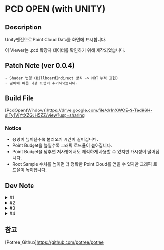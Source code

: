 # PCD OPEN (with UNITY)

## Description

Unity엔진으로 Point Cloud Data를 화면에 표시합니다.

이 Viewer는 .pcd 확장자 데이터를 확인하기 위해 제작되었습니다.

## Patch Note (ver 0.0.4)
	- Shader 변경 (BillboardIndirect 방식 -> MRT 누적 표현)
	- 깊이에 따른 색상 표현이 추가되었습니다.
	
## Build File
[PcdOpen(Window)]https://drive.google.com/file/d/1nXWOE-S-Ted96H-sITy1VjYtXZGJH5ZZ/view?usp=sharing

### Notice
- 용량이 높아질수록 불러오기 시간이 길어집니다.
- Point Budget을 높일수록 그래픽 로드율이 높아집니다.
- Point Budget을 낮추면 저사양에서도 쾌적하게 사용할 수 있지만 가시성이 떨어집니다.
- Root Sample 수치를 높이면 더 정확한 Point Cloud를 얻을 수 있지만 크래픽 로드율이 높아집니다.

## Dev Note
<details>
<summary>#1</summary>

20250811 ~ 20250819
- 2GB 미만 .pcd 확장자 파일을 Unity에서 Load
- Load한 Point Cloud Data 조작 (마우스)
- Build 대응 간단한 UI 제작
- 메모리, 성능 확인용 Assets 'Graphy' 포함 (Key binding : F12)

</details>

<details>
<summary>#2</summary>

20250820 ~ 20250822
- 2GB 이상 .pcd 확장자 파일 불러오기 가능 (PC 사양에 따라 차이가 있음)
- Gpu 일괄 렌더링 -> Octree 알고리즘 렌더링 로직 변경 (참고 : Potree)
    - GPU에 한 번에 전부 올리는 것이 아닌 'chunk' 단위로 나눠서 Gpu에 분할 로드
    - PcdStreamingController에 Gpu 성능에 따라 조작할 수 있도록 Inspecter에 표시
        
        -> Build 시 사용 가능하도록 UI 제작까지가 목표
- Point 자체 사이즈 조절 UI만 구현 (Key Binding : F1)

</details>

<details>
<summary>#3</summary>

20250825 ~ 20250827
- EDL(Eye-Dome Lighting) 구현 -> Camera에서 표현되는 그래픽 옵션
- LOD(Level Of Detail/Depth) 구현 -> 깊이에 따라 색상이 다르게 보이는 그래픽 옵션
- Point Sizing 구현 -> Adaptive, Fixed, Attenuation
    - Point 크기를 어떤 기준으로 정할지 선택 (예: 화면 기준, 카메라 기준 등)

</details>

<details>
<summary>#4</summary>

20250828 ~ 
- 계층별 색상 표현 구현
- MRT 누적 기법 사용 (Accum, Normalize)

</details>

## 참고
[Potree_Github]https://github.com/potree/potree